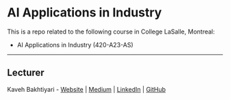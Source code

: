# AI Applications in Industry

This is a repo related to the following course in College LaSalle, Montreal:

- AI Applications in Industry (420-A23-AS)

___
## Lecturer
Kaveh Bakhtiyari - [Website](http://bakhtiyari.com) | [Medium](https://medium.com/@bakhtiyari)
  | [LinkedIn](https://www.linkedin.com/in/bakhtiyari) | [GitHub](https://github.com/kavehbc)
